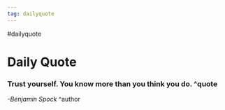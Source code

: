 ```yaml
---
tag: dailyquote
---
```


#dailyquote

# Daily Quote

### Trust yourself. You know more than you think you do. ^quote
*-Benjamin Spock* ^author
